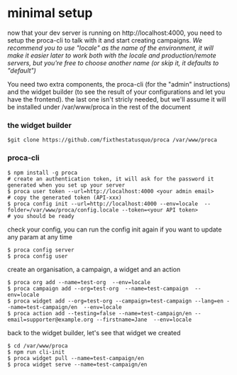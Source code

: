 # minimal setup

now that your dev server is running on http://localhost:4000, you need to setup the proca-cli to talk with it and start creating campaigns. *We recommend you to use "locale" as the name of the environment, it will make it easier later to work both with the locale and production/remote servers, but you're free to choose another name (or skip it, it defaults to "default")*

You need two extra components, the proca-cli (for the "admin" instructions) and the widget builder (to see the result of your configurations and let you have the frontend). the last one isn't stricly needed, but we'll assume it will be installed under /var/www/proca in the rest of the document

### the widget builder

    $git clone https://github.com/fixthestatusquo/proca /var/www/proca

### proca-cli

    $ npm install -g proca
    # create an authentication token, it will ask for the password it generated when you set up your server
    $ proca user token --url=http://localhost:4000 <your admin email>
    # copy the generated token (API-xxx)
    $ proca config init --url=http://localhost:4000 --env=locale  --folder=/var/www/proca/config.locale --token=<your API token>
    # you should be ready


check your config, you can run the config init again if you want to update any param at any time

    $ proca config server
    $ proca config user
    

create an organisation, a campaign, a widget and an action

    $ proca org add --name=test-org  --env=locale
    $ proca campaign add --org=test-org  --name=test-campaign  --env=locale
    $ proca widget add --org=test-org --campaign=test-campaign --lang=en --name=test-campaign/en  --env=locale
    $ proca action add --testing=false --name=test-campaign/en --email=supporter@example.org --firstname=Jane  --env=locale

back to the widget builder, let's see that widget we created
    
    $ cd /var/www/proca
    $ npm run cli-init
    $ proca widget pull --name=test-campaign/en
    $ proca widget serve --name=test-campaign/en
